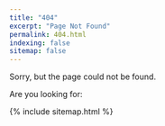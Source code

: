 ```yaml
---
title: "404"
excerpt: "Page Not Found"
permalink: 404.html
indexing: false
sitemap: false
---
```


Sorry, but the page could not be found.

Are you looking for:

{% include sitemap.html %}

